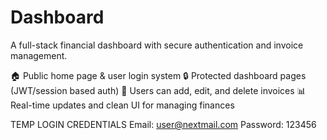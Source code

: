# Dashboard
A full-stack financial dashboard with secure authentication and invoice management.

🏠 Public home page & user login system
🔒 Protected dashboard pages (JWT/session based auth)
💼 Users can add, edit, and delete invoices
📊 Real-time updates and clean UI for managing finances


TEMP LOGIN CREDENTIALS
Email: user@nextmail.com
Password: 123456
